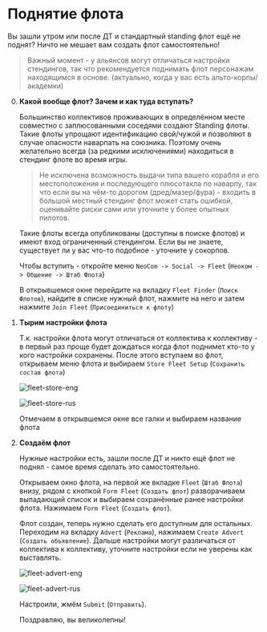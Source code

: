 # Поднятие флота

Вы зашли утром или после ДТ и стандартный standing флот ещё не поднят? Ничто не мешает вам создать флот самостоятельно!

> Важный момент - у альянсов могут отличаться настройки стендингов,
> так что рекомендуется поднимать флот персонажам находящимся в основе.
> (актуально, когда у вас есть альто-корпы/академки)

0. **Какой вообще флот? Зачем и как туда вступать?**
    
    Большинство коллективов проживающих в определённом месте 
    совместно с заплюсованными соседями создают Standing флоты.
    Такие флоты упрощают идентификацию свой/чужой и позволяют 
    в случае опасности наварпать на союзника.
    Поэтому очень желательно всегда (за редкими исключениями)
    находиться в стендинг флоте во время игры.

    > Не исключена возможность выдачи типа вашего корабля 
    > и его местоположения и последующего плюсотакла по наварпу,
    > так что если вы на чём-то дорогом (дред/мазер/фура) -
    > входить в большой местный стендинг флот может стать ошибкой, 
    > оценивайте риски сами или уточните у более опытных пилотов.

    Такие флоты всегда опубликованы (доступны в поиске флотов)
    и имеют вход ограниченный стендингом. Если вы не знаете,
    существует ли у вас что-то подобное - уточните у сокорпов.

    Чтобы вступить - откройте меню `NeoCom -> Social -> Fleet` 
    (`Неоком -> Общение -> Штаб Флота`)

    В открывшемся окне перейдите на вкладку `Fleet Finder` 
    (`Поиск Флотов`), найдите в списке нужный флот, нажмите на него
    и затем нажмите `Join Fleet` (`Присоединиться к флоту`)

1. **Тырим настройки флота**

    Т.к. настройки флота могут отличаться от коллектива к коллективу -
    в первый раз проще будет дождаться когда флот поднимет кто-то у кого настройки сохранены. После этого вступаем во флот, открываем меню флота и выбираем `Store Fleet Setup` (`Сохранить состав флота`)

    ![fleet-store-eng](/Images/fleet-store-eng.png)

    ![fleet-store-rus](/Images/fleet-store-rus.png)

    Отмечаем в открывшемся окне все галки и выбираем название флота

2. **Создаём флот**

    Нужные настройки есть, зашли после ДТ и никто ещё флот не поднял -
    самое время сделать это самостоятельно.

    Открываем окно флота, на первой же вкладке `Fleet` (`Штаб Флота`)
    внизу, рядом с кнопкой `Form Fleet` (`Создать флот`) разворачиваем
    выпадающий список и выбираем сохранённые ранее настройки флота.
    Нажимаем `Form Fleet` (`Создать флот`). 
    
    Флот создан, теперь нужно сделать его доступным для остальных.
    Переходим на вкладку `Advert` (`Реклама`), нажимаем `Create Advert`
    (`Создать объявление`). 
    Дальше настройки могут различаться от коллектива к коллективу,
    уточните настройки если не уверены как выставлять.

    ![fleet-advert-eng](/Images/fleet-advert-eng.png)

    ![fleet-advert-rus](/Images/fleet-advert-rus.png)
    
    Настроили, жмём `Submit` (`Отправить`).

    Поздравляю, вы великолепны!

